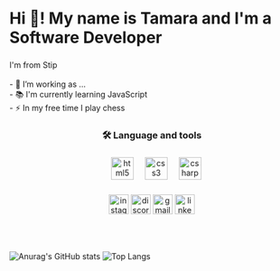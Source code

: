 <h1 align="left">Hi 👋! My name is Tamara and I'm a Software Developer </h1>

###
###
<p align="left">I'm from Stip<br><br>- 🔭 I’m working as ...<br>- 📚 I'm currently learning JavaScript<br>- ⚡ In my free time I play chess</p>

###

<h3 align="center">🛠 Language and tools</h3>

###

<div align="center">
   <img width="12" />
  <img src="https://cdn.jsdelivr.net/gh/devicons/devicon/icons/html5/html5-original.svg" height="40" alt="html5 logo"  />
  <img width="12" />
  <img src="https://cdn.jsdelivr.net/gh/devicons/devicon/icons/css3/css3-original.svg" height="40" alt="css3 logo"  />
  <img width="12" />
  <img src="https://cdn.jsdelivr.net/gh/devicons/devicon/icons/csharp/csharp-original.svg" height="40" alt="csharp logo"  />
  
  
</div>


###

<div align="center">
  <img src="https://img.shields.io/static/v1?message=Instagram&logo=instagram&label=&color=E4405F&logoColor=white&labelColor=&style=for-the-badge" height="35" alt="instagram logo"  />
  <img src="https://img.shields.io/static/v1?message=Discord&logo=discord&label=&color=7289DA&logoColor=white&labelColor=&style=for-the-badge" height="35" alt="discord logo"  />
  <img src="https://img.shields.io/static/v1?message=Gmail&logo=gmail&label=&color=D14836&logoColor=white&labelColor=&style=for-the-badge" height="35" alt="gmail logo"  />
  <img src="https://img.shields.io/static/v1?message=LinkedIn&logo=linkedin&label=&color=0077B5&logoColor=white&labelColor=&style=for-the-badge" height="35" alt="linkedin logo"  />
</div>

###

<br clear="both">

###

![Anurag's GitHub stats](https://github-readme-stats.vercel.app/api?username=Ristova123&show_icons=true&theme=synthwave)
![Top Langs](https://github-readme-stats.vercel.app/api/top-langs/?username=Ristova123&layout=compact&theme=synthwave)





